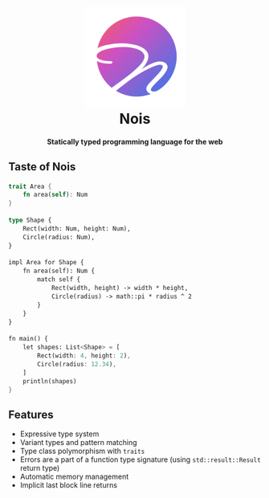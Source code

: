 <h1 align="center">
  <br>
  <img src="https://raw.githubusercontent.com/nois-lang/nois/master/data/logo/logo_web.svg" width="200">
  <br>
  Nois
  <br>
</h1>

<h4 align="center">Statically typed programming language for the web</h4>

## Taste of Nois

```rust
trait Area {
    fn area(self): Num
}

type Shape {
    Rect(width: Num, height: Num),
    Circle(radius: Num),
}

impl Area for Shape {
    fn area(self): Num {
        match self {
            Rect(width, height) -> width * height,
            Circle(radius) -> math::pi * radius ^ 2
        }
    }
}

fn main() {
    let shapes: List<Shape> = [
        Rect(width: 4, height: 2),
        Circle(radius: 12.34),
    ]
    println(shapes)
}
```

## Features

- Expressive type system
- Variant types and pattern matching
- Type class polymorphism with `traits`
- Errors are a part of a function type signature (using `std::result::Result` return type)
- Automatic memory management
- Implicit last block line returns
